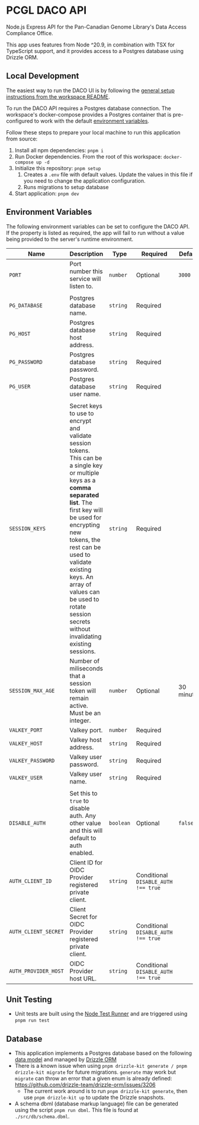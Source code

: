 # PCGL DACO API

Node.js Express API for the Pan-Canadian Genome Library's Data Access Compliance Office.

This app uses features from Node ^20.9, in combination with TSX for TypeScript support, and it provides access to a Postgres database using Drizzle ORM.

## Local Development

The easiest way to run the DACO UI is by following the [general setup instructions from the workspace README](../../README.md#setup).

To run the DACO API requires a Postgres database connection. The workspace's docker-compose provides a Postgres container that is pre-configured to work with the default [environment variables](#environment-variables).

Follow these steps to prepare your local machine to run this application from source:

1. Install all npm dependencies: `pnpm i`
2. Run Docker dependencies. From the root of this workspace: `docker-compose up -d`
3. Initialize this repository: `pnpm setup`
   1. Creates a `.env` file with default values. Update the values in this file if you need to change the application configuration.
   2. Runs migrations to setup database
4. Start application: `pnpm dev`

## Environment Variables

The following environment variables can be set to configure the DACO API. If the property is listed as required, the app will fail to run without a value being provided to the server's runtime environment.

| Name                 | Description                                                                                                                                                                                                                                                                                                                                | Type      | Required                                  | Default    |
| -------------------- | ------------------------------------------------------------------------------------------------------------------------------------------------------------------------------------------------------------------------------------------------------------------------------------------------------------------------------------------ | --------- | ----------------------------------------- | ---------- |
| `PORT`               | Port number this service will listen to.                                                                                                                                                                                                                                                                                                   | `number`  | Optional                                  | `3000`     |
|                      |                                                                                                                                                                                                                                                                                                                                            |           |                                           |            |
| `PG_DATABASE`        | Postgres database name.                                                                                                                                                                                                                                                                                                                    | `string`  | Required                                  |            |
| `PG_HOST`            | Postgres database host address.                                                                                                                                                                                                                                                                                                            | `string`  | Required                                  |            |
| `PG_PASSWORD`        | Postgres database password.                                                                                                                                                                                                                                                                                                                | `string`  | Required                                  |            |
| `PG_USER`            | Postgres database user name.                                                                                                                                                                                                                                                                                                               | `string`  | Required                                  |            |
|                      |                                                                                                                                                                                                                                                                                                                                            |           |                                           |            |
| `SESSION_KEYS`       | Secret keys to use to encrypt and validate session tokens. This can be a single key or multiple keys as a **comma separated list**. The first key will be used for encrypting new tokens, the rest can be used to validate existing keys. An array of values can be used to rotate session secrets without invalidating existing sessions. | `string`  | Required                                  |            |
| `SESSION_MAX_AGE`    | Number of miliseconds that a session token will remain active. Must be an integer.                                                                                                                                                                                                                                                         | `number`  | Optional                                  | 30 minutes |
| `VALKEY_PORT`        | Valkey port.                                                                                                                                                                                                                                                                                                                               | `number`  | Required                                  |            |
| `VALKEY_HOST`        | Valkey host address.                                                                                                                                                                                                                                                                                                                       | `string`  | Required                                  |            |
| `VALKEY_PASSWORD`    | Valkey user password.                                                                                                                                                                                                                                                                                                                      | `string`  | Required                                  |            |
| `VALKEY_USER`        | Valkey user name.                                                                                                                                                                                                                                                                                                                          | `string`  | Required                                  |            |
|                      |                                                                                                                                                                                                                                                                                                                                            |           |                                           |            |
| `DISABLE_AUTH`       | Set this to `true` to disable auth. Any other value and this will default to auth enabled.                                                                                                                                                                                                                                                 | `boolean` | Optional                                  | `false`    |
| `AUTH_CLIENT_ID`     | Client ID for OIDC Provider registered private client.                                                                                                                                                                                                                                                                                     | `string`  | Conditional <br/> `DISABLE_AUTH !== true` |            |
| `AUTH_CLIENT_SECRET` | Client Secret for OIDC Provider registered private client.                                                                                                                                                                                                                                                                                 | `string`  | Conditional <br/> `DISABLE_AUTH !== true` |            |
| `AUTH_PROVIDER_HOST` | OIDC Provider host URL.                                                                                                                                                                                                                                                                                                                    | `string`  | Conditional <br/> `DISABLE_AUTH !== true` |            |

## Unit Testing

- Unit tests are built using the [Node Test Runner](https://nodejs.org/api/test.html) and are triggered using `pnpm run test`

## Database

- This application implements a Postgres database based on the following [data model](../../docs/model/README.md) and managed by [Drizzle ORM](https://orm.drizzle.team/docs/overview)
- There is a known issue when using `pnpm drizzle-kit generate / pnpm drizzle-kit migrate` for future migrations. `generate` may work but `migrate` can throw an error that a given enum is already defined:  https://github.com/drizzle-team/drizzle-orm/issues/3206
  - The current work around is to run `pnpm drizzle-kit generate`, then use `pnpm drizzle-kit up` to update the Drizzle snapshots.
- A schema dbml (database markup language) file can be generated using the script `pnpm run dbml`. This file is found at `./src/db/schema.dbml`.
